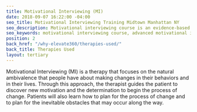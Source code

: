 ```yaml
---
title: Motivational Interviewing (MI)
date: 2018-09-07 16:22:00 -04:00
seo_title: Motivational Interviewing Training Midtown Manhattan NY
seo_description: Motivational interviewing course is an evidence-based treatment for addiction that increases the commitment to change.
seo_keywords: motivational interviewing course, advanced motivational interviewing training, motivational interviewing training ny, motivational interviewing midtown
position: 2
back_href: "/why-elevate360/therapies-used/"
back_title: Therapies Used
layout: tertiary
---
```


Motivational Interviewing (MI) is a therapy that focuses on the natural ambivalence that people have about making changes in their behaviors and in their lives. Through this approach, the therapist guides the patient to discover new motivation and the determination to begin the process of change. Patients will also learn how to plan for the process of change and to plan for the inevitable obstacles that may occur along the way.
